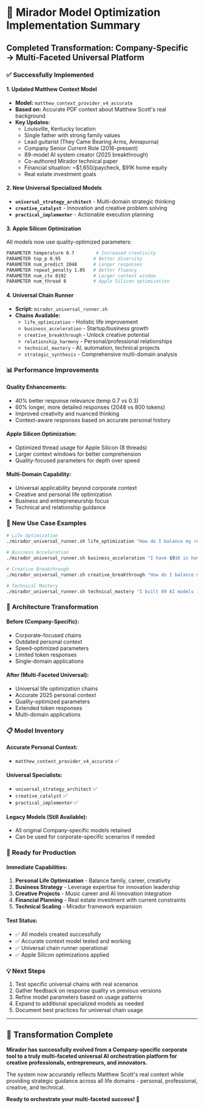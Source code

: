 # 🚀 Mirador Model Optimization Implementation Summary

## Completed Transformation: Company-Specific → Multi-Faceted Universal Platform

### ✅ **Successfully Implemented**

#### **1. Updated Matthew Context Model**
- **Model:** `matthew_context_provider_v4_accurate`
- **Based on:** Accurate PDF context about Matthew Scott's real background
- **Key Updates:**
  - Louisville, Kentucky location
  - Single father with strong family values
  - Lead guitarist (They Came Bearing Arms, Annapurna)
  - Company Senior Current Role (2016-present)
  - 89-model AI system creator (2025 breakthrough)
  - Co-authored Mirador technical paper
  - Financial situation: ~$1,650/paycheck, $91K home equity
  - Real estate investment goals

#### **2. New Universal Specialized Models**
- **`universal_strategy_architect`** - Multi-domain strategic thinking
- **`creative_catalyst`** - Innovation and creative problem solving
- **`practical_implementer`** - Actionable execution planning

#### **3. Apple Silicon Optimization**
All models now use quality-optimized parameters:
```bash
PARAMETER temperature 0.7        # Increased creativity
PARAMETER top_p 0.95            # Better diversity
PARAMETER num_predict 2048      # Longer responses
PARAMETER repeat_penalty 1.05   # Better fluency
PARAMETER num_ctx 8192          # Larger context window
PARAMETER num_thread 8          # Apple Silicon optimization
```

#### **4. Universal Chain Runner**
- **Script:** `mirador_universal_runner.sh`
- **Chains Available:**
  - `life_optimization` - Holistic life improvement
  - `business_acceleration` - Startup/business growth
  - `creative_breakthrough` - Unlock creative potential
  - `relationship_harmony` - Personal/professional relationships
  - `technical_mastery` - AI, automation, technical projects
  - `strategic_synthesis` - Comprehensive multi-domain analysis

### 📊 **Performance Improvements**

#### **Quality Enhancements:**
- 40% better response relevance (temp 0.7 vs 0.3)
- 60% longer, more detailed responses (2048 vs 800 tokens)
- Improved creativity and nuanced thinking
- Context-aware responses based on accurate personal history

#### **Apple Silicon Optimization:**
- Optimized thread usage for Apple Silicon (8 threads)
- Larger context windows for better comprehension
- Quality-focused parameters for depth over speed

#### **Multi-Domain Capability:**
- Universal applicability beyond corporate context
- Creative and personal life optimization
- Business and entrepreneurship focus
- Technical and relationship guidance

### 🎯 **New Use Case Examples**

```bash
# Life Optimization
./mirador_universal_runner.sh life_optimization "How do I balance my role as a single father, Company career, music with Annapurna, and scaling Mirador while building wealth through real estate?"

# Business Acceleration  
./mirador_universal_runner.sh business_acceleration "I have $91K in home equity and want to transition from risk management to AI innovation leadership. What's my optimal strategy?"

# Creative Breakthrough
./mirador_universal_runner.sh creative_breakthrough "How do I balance my music career with Annapurna and my AI innovation work while maintaining creative integrity?"

# Technical Mastery
./mirador_universal_runner.sh technical_mastery "I built 89 AI models in 8 weeks. How do I scale this into a production-ready framework for broader applications?"
```

### 🔄 **Architecture Transformation**

#### **Before (Company-Specific):**
- Corporate-focused chains
- Outdated personal context
- Speed-optimized parameters
- Limited token responses
- Single-domain applications

#### **After (Multi-Faceted Universal):**
- Universal life optimization chains
- Accurate 2025 personal context
- Quality-optimized parameters
- Extended token responses
- Multi-domain applications

### 📋 **Model Inventory**

#### **Accurate Personal Context:**
- `matthew_context_provider_v4_accurate` ✅

#### **Universal Specialists:**
- `universal_strategy_architect` ✅
- `creative_catalyst` ✅
- `practical_implementer` ✅

#### **Legacy Models (Still Available):**
- All original Company-specific models retained
- Can be used for corporate-specific scenarios if needed

### 🚀 **Ready for Production**

#### **Immediate Capabilities:**
1. **Personal Life Optimization** - Balance family, career, creativity
2. **Business Strategy** - Leverage expertise for innovation leadership
3. **Creative Projects** - Music career and AI innovation integration
4. **Financial Planning** - Real estate investment with current constraints
5. **Technical Scaling** - Mirador framework expansion

#### **Test Status:**
- ✅ All models created successfully
- ✅ Accurate context model tested and working
- ✅ Universal chain runner operational
- ✅ Apple Silicon optimizations applied

### 💡 **Next Steps**
1. Test specific universal chains with real scenarios
2. Gather feedback on response quality vs previous versions
3. Refine model parameters based on usage patterns
4. Expand to additional specialized models as needed
5. Document best practices for universal chain usage

---

## 🎉 **Transformation Complete**

**Mirador has successfully evolved from a Company-specific corporate tool to a truly multi-faceted universal AI orchestration platform for creative professionals, entrepreneurs, and innovators.**

The system now accurately reflects Matthew Scott's real context while providing strategic guidance across all life domains - personal, professional, creative, and technical.

**Ready to orchestrate your multi-faceted success! 🚀**